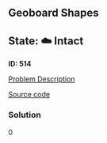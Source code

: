 ## Geoboard Shapes

## State: :cloud: **Intact**

**ID: 514**

[Problem Description](https://projecteuler.net/problem=514)

[Source code](main.cpp)

### Solution
0